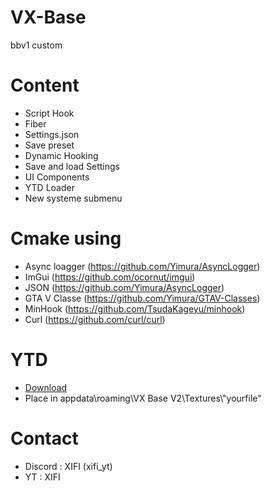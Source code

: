 # VX-Base
bbv1 custom 

# Content

- Script Hook
- Fiber
- Settings.json
- Save preset
- Dynamic Hooking
- Save and load Settings
- UI Components
- YTD Loader
- New systeme submenu

# Cmake using 

- Async loagger (https://github.com/Yimura/AsyncLogger)
- ImGui (https://github.com/ocornut/imgui)
- JSON (https://github.com/Yimura/AsyncLogger)
- GTA V Classe (https://github.com/Yimura/GTAV-Classes)
- MinHook (https://github.com/TsudaKageyu/minhook)
- Curl (https://github.com/curl/curl)

# YTD

- [Download](https://cdn.discordapp.com/attachments/1199780129551945801/1206921640684949545/VX.ytd?ex=65ddc45e&is=65cb4f5e&hm=419ac644092a9eef197d727ff7e5d86d12eef9e305c8d1c72dfcff656798f755&)
- Place in appdata\\roaming\\VX Base V2\\Textures\\"yourfile"

# Contact 

- Discord : XIFI (xifi_yt)
- YT : XIFI
